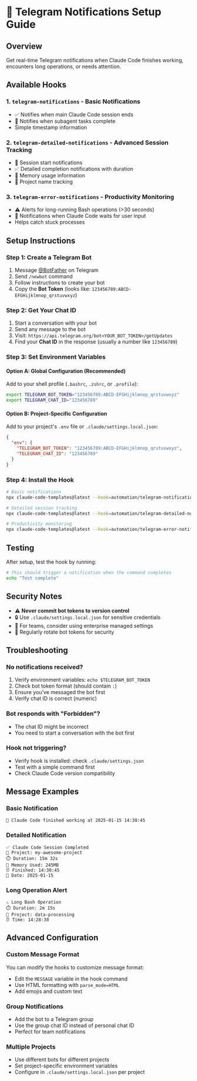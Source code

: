 # 📱 Telegram Notifications Setup Guide

## Overview
Get real-time Telegram notifications when Claude Code finishes working, encounters long operations, or needs attention.

## Available Hooks

### 1. `telegram-notifications` - Basic Notifications
- ✅ Notifies when main Claude Code session ends
- 🎯 Notifies when subagent tasks complete
- Simple timestamp information

### 2. `telegram-detailed-notifications` - Advanced Session Tracking
- 🚀 Session start notifications
- ✅ Detailed completion notifications with duration
- 💾 Memory usage information
- 📁 Project name tracking

### 3. `telegram-error-notifications` - Productivity Monitoring
- ⚠️ Alerts for long-running Bash operations (>30 seconds)
- 🔔 Notifications when Claude Code waits for user input
- Helps catch stuck processes

## Setup Instructions

### Step 1: Create a Telegram Bot
1. Message [@BotFather](https://t.me/BotFather) on Telegram
2. Send `/newbot` command
3. Follow instructions to create your bot
4. Copy the **Bot Token** (looks like: `123456789:ABCD-EFGHijklmnop_qrstuvwxyz`)

### Step 2: Get Your Chat ID
1. Start a conversation with your bot
2. Send any message to the bot
3. Visit: `https://api.telegram.org/bot<YOUR_BOT_TOKEN>/getUpdates`
4. Find your **Chat ID** in the response (usually a number like `123456789`)

### Step 3: Set Environment Variables

#### Option A: Global Configuration (Recommended)
Add to your shell profile (`.bashrc`, `.zshrc`, or `.profile`):

```bash
export TELEGRAM_BOT_TOKEN="123456789:ABCD-EFGHijklmnop_qrstuvwxyz"
export TELEGRAM_CHAT_ID="123456789"
```

#### Option B: Project-Specific Configuration
Add to your project's `.env` file or `.claude/settings.local.json`:

```json
{
  "env": {
    "TELEGRAM_BOT_TOKEN": "123456789:ABCD-EFGHijklmnop_qrstuvwxyz",
    "TELEGRAM_CHAT_ID": "123456789"
  }
}
```

### Step 4: Install the Hook
```bash
# Basic notifications
npx claude-code-templates@latest --hook=automation/telegram-notifications

# Detailed session tracking
npx claude-code-templates@latest --hook=automation/telegram-detailed-notifications

# Productivity monitoring
npx claude-code-templates@latest --hook=automation/telegram-error-notifications
```

## Testing
After setup, test the hook by running:
```bash
# This should trigger a notification when the command completes
echo "Test complete"
```

## Security Notes
- ⚠️ **Never commit bot tokens to version control**
- 🔒 Use `.claude/settings.local.json` for sensitive credentials
- 🏢 For teams, consider using enterprise managed settings
- 🔐 Regularly rotate bot tokens for security

## Troubleshooting

### No notifications received?
1. Verify environment variables: `echo $TELEGRAM_BOT_TOKEN`
2. Check bot token format (should contain `:`)
3. Ensure you've messaged the bot first
4. Verify chat ID is correct (numeric)

### Bot responds with "Forbidden"?
- The chat ID might be incorrect
- You need to start a conversation with the bot first

### Hook not triggering?
- Verify hook is installed: check `.claude/settings.json`
- Test with a simple command first
- Check Claude Code version compatibility

## Message Examples

### Basic Notification
```
🤖 Claude Code finished working at 2025-01-15 14:30:45
```

### Detailed Notification
```
✅ Claude Code Session Completed
📁 Project: my-awesome-project
⏱️ Duration: 15m 32s
💾 Memory Used: 245MB
⏰ Finished: 14:30:45
📅 Date: 2025-01-15
```

### Long Operation Alert
```
⚠️ Long Bash Operation
⏱️ Duration: 2m 15s
📁 Project: data-processing
⏰ Time: 14:28:30
```

## Advanced Configuration

### Custom Message Format
You can modify the hooks to customize message format:
- Edit the `MESSAGE` variable in the hook command
- Use HTML formatting with `parse_mode=HTML`
- Add emojis and custom text

### Group Notifications
- Add the bot to a Telegram group
- Use the group chat ID instead of personal chat ID
- Perfect for team notifications

### Multiple Projects
- Use different bots for different projects
- Set project-specific environment variables
- Configure in `.claude/settings.local.json` per project